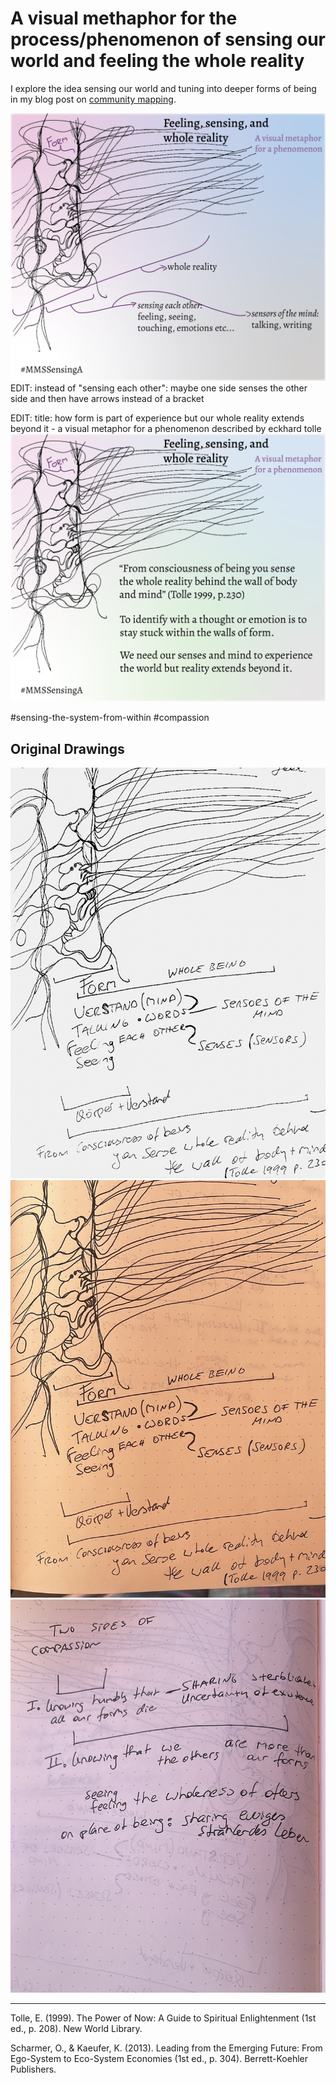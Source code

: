 # A visual methaphor for the process/phenomenon of sensing our world and feeling the whole reality

I explore the idea sensing our world and tuning into deeper forms of being in my blog post on [community mapping](https://www.omprakash.org/blog/leon-capstone-blog-week-6-community-mapping).

![](media/MMSSensingA-01.png)
EDIT: instead of "sensing each other": maybe one side senses the other side and then have arrows instead of a bracket

EDIT: title: how form is part of experience but our whole reality extends beyond it  - a visual metaphor for a phenomenon described by eckhard tolle 
![](media/MMSSensingA-02.png)



#sensing-the-system-from-within #compassion

## Original Drawings

![](media/cleanshot_2024-02-18-at-12-27-08@2x.png)
![](media/cleanshot_2024-02-18-at-11-48-45@2x.png)
![](media/cleanshot_2024-02-18-at-11-48-57@2x.png)


___
Tolle, E. (1999). The Power of Now: A Guide to Spiritual Enlightenment (1st ed., p. 208). New World Library.


Scharmer, O., & Kaeufer, K. (2013). Leading from the Emerging Future: From Ego-System to Eco-System Economies (1st ed., p. 304). Berrett-Koehler Publishers.
